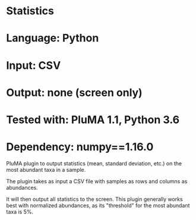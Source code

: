 # Statistics
# Language: Python
# Input: CSV 
# Output: none (screen only)
# Tested with: PluMA 1.1, Python 3.6
# Dependency: numpy==1.16.0

PluMA plugin to output statistics (mean, standard deviation, etc.) on the most abundant taxa in a sample.

The plugin takes as input a CSV file with samples as rows and columns as abundances.

It will then output all statistics to the screen.  This plugin generally works best with normalized abundances, as its "threshold" for the most abundant taxa is 5%.
